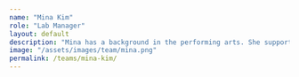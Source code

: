 ```yaml
---
name: "Mina Kim"
role: "Lab Manager"
layout: default
description: "Mina has a background in the performing arts. She supports research by overseeing lab operations and fostering collaboration."
image: "/assets/images/team/mina.png"
permalink: /teams/mina-kim/
---
```

